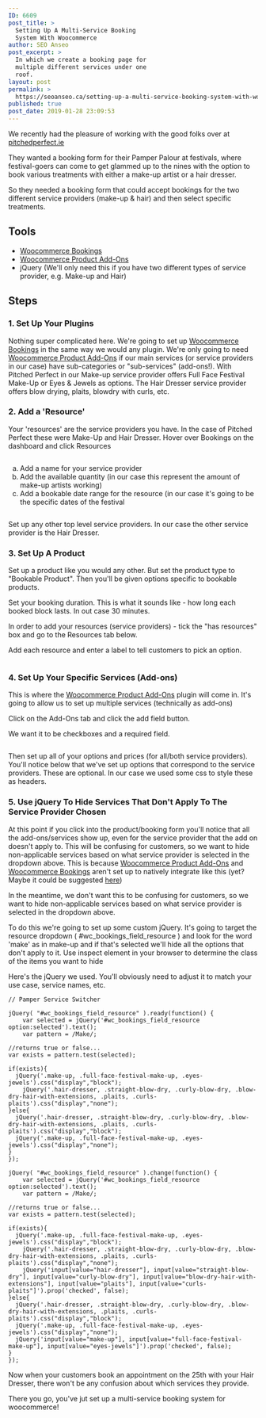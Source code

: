 ```yaml
---
ID: 6609
post_title: >
  Setting Up A Multi-Service Booking
  System With Woocommerce
author: SEO Anseo
post_excerpt: >
  In which we create a booking page for
  multiple different services under one
  roof.
layout: post
permalink: >
  https://seoanseo.ca/setting-up-a-multi-service-booking-system-with-woocommerce/
published: true
post_date: 2019-01-28 23:09:53
---
```

<p>We recently had the pleasure of working with the good folks over at <a href="https://pitchedperfect.ie">pitchedperfect.ie</a></p>
<p>They wanted a booking form for their Pamper Palour at festivals, where festival-goers can come to get glammed up to the nines with the option to book various treatments with either a make-up artist or a hair dresser.</p>
<p>So they needed a booking form that could accept bookings for the two different service providers (make-up &amp; hair) and then select specific treatments.</p>

<!-- wp:heading -->
<h2>Tools</h2>
<!-- /wp:heading -->

<!-- wp:list -->
<ul><li><a href="https://woocommerce.com/products/woocommerce-booking?aff=10948">Woocommerce Bookings</a></li><li><a href="https://woocommerce.com/products/product-add-ons/?aff=10948">Woocommerce Product Add-Ons</a></li><li>jQuery (We'll only need this if you have two different types of service provider, e.g. Make-up and Hair)</li></ul>
<!-- /wp:list -->

<!-- wp:heading -->
<h2>Steps</h2>
<!-- /wp:heading -->

<!-- wp:heading {"level":3} -->
<h3>1. Set Up Your Plugins</h3>
<!-- /wp:heading -->

<!-- wp:paragraph -->
<p>Nothing super complicated here. We're going to set up <a href="https://woocommerce.com/products/woocommerce-booking?aff=10948">Woocommerce Bookings</a> in the same way we would any plugin. We're only going to need <a href="https://woocommerce.com/products/product-add-ons/?aff=10948">Woocommerce Product Add-Ons</a> if our main services (or service providers in our case) have sub-categories or "sub-services" (add-ons!). With Pitched Perfect in our Make-up service provider offers Full Face Festival Make-Up or Eyes &amp; Jewels as options. The Hair Dresser service provider offers blow drying, plaits, blowdry with curls, etc.</p>
<!-- /wp:paragraph -->

<!-- wp:heading {"level":3} -->
<h3>2. Add a 'Resource'</h3>
<!-- /wp:heading -->

<!-- wp:paragraph -->
<p>Your 'resources' are the service providers you have. In the case of Pitched Perfect these were Make-Up and Hair Dresser. Hover over Bookings on the dashboard and click Resources</p>
<!-- /wp:paragraph -->

<!-- wp:image {"id":6614} -->
<figure class="wp-block-image"><img src="https://seoanseo.ca/wp-content/uploads/2019/01/Screenshot-2019-01-28-19.53.05-1024x576.png" alt="" class="wp-image-6614"/></figure>
<!-- /wp:image -->

<!-- wp:html -->
<ol type="a"><li>Add a name for your service provider</li><li>Add the available quantity (in our case this represent the amount of make-up artists working)</li><li>Add a bookable date range for the resource (in our case it's going to be the specific dates of the festival</li></ol>
<!-- /wp:html -->

<!-- wp:image {"id":6617} -->
<figure class="wp-block-image"><img src="https://seoanseo.ca/wp-content/uploads/2019/01/Screenshot-2019-01-28-20.18.38-1024x576.png" alt="" class="wp-image-6617"/></figure>
<!-- /wp:image -->

<!-- wp:paragraph -->
<p>Set up any other top level service providers. In our case the other service provider is the Hair Dresser.</p>
<!-- /wp:paragraph -->

<!-- wp:heading {"level":3} -->
<h3>3. Set Up A Product</h3>
<!-- /wp:heading -->

<!-- wp:paragraph -->
<p>Set up a product like you would any other. But set the product type to "Bookable Product". Then you'll be given options specific to bookable products.</p>
<!-- /wp:paragraph -->

<!-- wp:paragraph -->
<p>Set your booking duration. This is what it sounds like - how long each booked block lasts. In out case 30 minutes.</p>
<!-- /wp:paragraph -->

<!-- wp:paragraph -->
<p>In order to add your resources (service providers) - tick the "has resources" box and go to the Resources tab below.</p>
<!-- /wp:paragraph -->

<!-- wp:paragraph -->
<p>Add each resource and enter a label to tell customers to pick an option.</p>
<!-- /wp:paragraph -->

<!-- wp:image {"id":6620} -->
<figure class="wp-block-image"><img src="https://seoanseo.ca/wp-content/uploads/2019/01/Screenshot-2019-01-28-20.42.19-1024x576.png" alt="" class="wp-image-6620"/></figure>
<!-- /wp:image -->

<!-- wp:heading {"level":3} -->
<h3>4. Set Up Your Specific Services (Add-ons)</h3>
<!-- /wp:heading -->

<!-- wp:paragraph -->
<p>This is where the <a href="https://woocommerce.com/products/product-add-ons/?aff=10948">Woocommerce Product Add-Ons</a> plugin will come in. It's going to allow us to set up multiple services (technically as add-ons)</p>
<!-- /wp:paragraph -->

<!-- wp:paragraph -->
<p>Click on the Add-Ons tab and click the add field button.</p>
<!-- /wp:paragraph -->

<!-- wp:paragraph -->
<p>We want it to be checkboxes and a required field.</p>
<!-- /wp:paragraph -->

<!-- wp:image {"id":6624} -->
<figure class="wp-block-image"><img src="https://seoanseo.ca/wp-content/uploads/2019/01/Screenshot-2019-01-28-21.25.43-1024x576.png" alt="" class="wp-image-6624"/></figure>
<!-- /wp:image -->

<!-- wp:paragraph -->
<p>Then set up all of your options and prices (for all/both service providers). You'll notice below that we've set up options that correspond to the service providers. These are optional. In our case we used some css to style these as headers.</p>
<!-- /wp:paragraph -->

<!-- wp:heading {"level":3} -->
<h3>5. Use jQuery To Hide Services That Don't Apply To The Service Provider Chosen</h3>
<!-- /wp:heading -->

<!-- wp:paragraph -->
<p>At this point if you click into the product/booking form you'll notice that all the add-ons/services show up, even for the service provider that the add on doesn't apply to. This will be confusing for customers, so we want to hide non-applicable services based on what service provider is selected in the dropdown above. This is because  <a href="https://woocommerce.com/products/product-add-ons/?aff=10948">Woocommerce Product Add-Ons</a>  and  <br><a href="https://woocommerce.com/products/woocommerce-booking?aff=10948">Woocommerce Bookings</a>  aren't set up to natively integrate like this (yet? Maybe it could be suggested <a href="http://ideas.woocommerce.com">here</a>)</p>
<!-- /wp:paragraph -->

<!-- wp:paragraph -->
<p>In the meantime, we don't want this to be confusing for customers, so we want to hide non-applicable services based on what service provider is selected in the dropdown above.</p>
<!-- /wp:paragraph -->

<!-- wp:paragraph -->
<p>To do this we're going to set up some custom jQuery. It's going to target the resource dropdown ( #wc_bookings_field_resource ) and look for the word 'make' as in make-up and if that's selected we'll hide all the options that don't apply to it. Use inspect element in your browser to determine the class of the items you want to hide</p>
<!-- /wp:paragraph -->

<!-- wp:paragraph -->
<p>Here's the jQuery we used. You'll obviously need to adjust it to match your use case, service names, etc.</p>
<!-- /wp:paragraph -->

<!-- wp:code -->
<pre class="wp-block-code"><code>// Pamper Service Switcher 

jQuery( "#wc_bookings_field_resource" ).ready(function() {
    var selected = jQuery('#wc_bookings_field_resource option:selected').text();
    var pattern = /Make/;

//returns true or false...
var exists = pattern.test(selected);

if(exists){
  jQuery('.make-up, .full-face-festival-make-up, .eyes-jewels').css("display","block");
    jQuery('.hair-dresser, .straight-blow-dry, .curly-blow-dry, .blow-dry-hair-with-extensions, .plaits, .curls-plaits').css("display","none");
}else{
  jQuery('.hair-dresser, .straight-blow-dry, .curly-blow-dry, .blow-dry-hair-with-extensions, .plaits, .curls-plaits').css("display","block");
  jQuery('.make-up, .full-face-festival-make-up, .eyes-jewels').css("display","none");
}
});

jQuery( "#wc_bookings_field_resource" ).change(function() {
    var selected = jQuery('#wc_bookings_field_resource option:selected').text();
    var pattern = /Make/;

//returns true or false...
var exists = pattern.test(selected);

if(exists){
  jQuery('.make-up, .full-face-festival-make-up, .eyes-jewels').css("display","block");
    jQuery('.hair-dresser, .straight-blow-dry, .curly-blow-dry, .blow-dry-hair-with-extensions, .plaits, .curls-plaits').css("display","none");
	jQuery('input[value="hair-dresser"], input[value="straight-blow-dry"], input[value="curly-blow-dry"], input[value="blow-dry-hair-with-extensions"], input[value="plaits"], input[value="curls-plaits"]').prop('checked', false);
}else{
  jQuery('.hair-dresser, .straight-blow-dry, .curly-blow-dry, .blow-dry-hair-with-extensions, .plaits, .curls-plaits').css("display","block");
  jQuery('.make-up, .full-face-festival-make-up, .eyes-jewels').css("display","none");
  jQuery('input[value="make-up"], input[value="full-face-festival-make-up"], input[value="eyes-jewels"]').prop('checked', false);
}
});</code></pre>
<!-- /wp:code -->

<!-- wp:paragraph -->
<p>Now when your customers book an appointment on the 25th with your Hair Dresser, there won't be any confusion about which services they provide.</p>
<!-- /wp:paragraph -->

<!-- wp:paragraph -->
<p>There you go, you've jut set up a multi-service booking system for woocommerce!</p>
<!-- /wp:paragraph -->